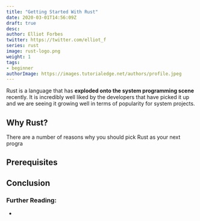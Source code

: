 ```yaml
---
title: "Getting Started With Rust"
date: 2020-03-01T14:56:09Z
draft: true
desc: 
author: Elliot Forbes
twitter: https://twitter.com/elliot_f
series: rust
image: rust-logo.png
weight: 1
tags:
- beginner
authorImage: https://images.tutorialedge.net/authors/profile.jpeg
---
```


Rust is a language that has **exploded onto the system programming scene** recently. It is incredibly well liked by the developers that have picked it up and we are seeing it growing well in terms of popularity for system projects.

## Why Rust?

There are a number of reasons why you should pick Rust as your next progra

## Prerequisites

## Conclusion

### Further Reading:

* []()